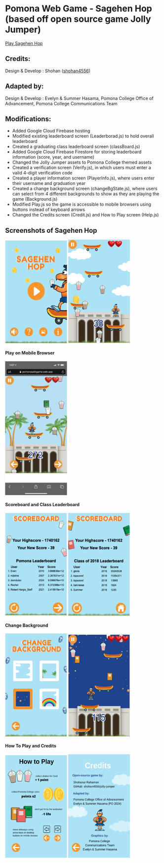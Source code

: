 # Pomona Web Game - Sagehen Hop (based off open source game Jolly Jumper)

[Play Sagehen Hop](https://pomonawebgame.web.app/)

## Credits:

Design & Develop : Shohan ([shohan4556](https://github.com/shohan4556))

## Adapted by:

Design & Develop : Evelyn & Summer Hasama, Pomona College Office of Advancement, Pomona College Communications Team

## Modifications:
-	Added Google Cloud Firebase hosting 
-	Modified existing leaderboard screen (Leaderborad.js) to hold overall leaderboard
-	Created a graduating class leaderboard screen (classBoard.js)
-	Added Google Cloud Firebase Firestore for storing leaderboard information (score, year, and username)
-	Changed the Jolly Jumper assets to Pomona College themed assets
-	Created a verification screen (Verify.js), in which users must enter a valid 4-digit verification code
-	Created a player information screen (PlayerInfo.js), where users enter their username and graduation year
-	Created a change background screen (changeBgState.js), where users can select from 4 different backgrounds to show as they are playing the game (Background.js)
-	Modified Play.js so the game is accessible to mobile browsers using buttons instead of keyboard arrows
-	Changed the Credits screen (Credit.js) and How to Play screen (Help.js)

## Screenshots of Sagehen Hop

<img src = "https://github.com/Hasama-Twins/PomonaWebGame/blob/gh-pages/game-screenshots/Screen%20Shot%202021-04-10%20at%201.03.46%20PM.png" width = 200> <img src = "https://github.com/Hasama-Twins/PomonaWebGame/blob/gh-pages/game-screenshots/Screen%20Shot%202021-04-10%20at%201.03.09%20PM.png" width = 200> 

#### Play on Mobile Browser
<img src = "https://github.com/Hasama-Twins/PomonaWebGame/blob/gh-pages/game-screenshots/IMG_7074.PNG" width = 200>

#### Scoreboard and Class Leaderboard
<img src = "https://github.com/Hasama-Twins/PomonaWebGame/blob/gh-pages/game-screenshots/Screen%20Shot%202021-04-10%20at%201.03.28%20PM.png" width = 200> <img src = "https://github.com/Hasama-Twins/PomonaWebGame/blob/gh-pages/game-screenshots/Screen%20Shot%202021-04-10%20at%201.03.38%20PM.png" width = 200> 

#### Change Background
<img src = "https://github.com/Hasama-Twins/PomonaWebGame/blob/gh-pages/game-screenshots/Screen%20Shot%202021-04-10%20at%201.03.59%20PM.png" width = 200> <img src = "https://github.com/Hasama-Twins/PomonaWebGame/blob/gh-pages/game-screenshots/Screen%20Shot%202021-04-10%20at%201.05.06%20PM.png" width = 200>

#### How To Play and Credits
<img src = "https://github.com/Hasama-Twins/PomonaWebGame/blob/gh-pages/game-screenshots/Screen%20Shot%202021-04-10%20at%201.04.12%20PM.png" width = 200> <img src = "https://github.com/Hasama-Twins/PomonaWebGame/blob/gh-pages/game-screenshots/Screen%20Shot%202021-04-10%20at%201.04.18%20PM.png" width = 200> 
